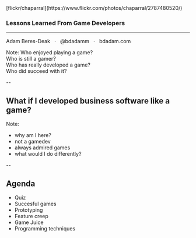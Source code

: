 <!-- .slide: data-background="images/2787480520_47bfb95290_o.jpg" -->
<div class="attribution">[flickr/chaparral](https://www.flickr.com/photos/chaparral/2787480520/)</div>


### Lessons Learned From Game Developers

***

Adam Beres-Deak &nbsp;&nbsp;&middot;&nbsp;&nbsp; @bdadamm &nbsp;&nbsp;&middot;&nbsp;&nbsp; bdadam.com

Note:
Who enjoyed playing a game?  
Who is still a gamer?  
Who has really developed a game?  
Who did succeed with it?

--

## What if I developed business software like a game?

Note:
- why am I here?  
- not a gamedev
- always admired games
- what would I do differently?

--

## Agenda
- Quiz
- Succesful games
- Prototyping
- Feature creep
- Game Juice
- Programming techniques
